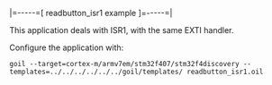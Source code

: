 |=-----=[ readbutton_isr1 example ]=-----=|

This application deals with ISR1, with the same EXTI handler.

Configure the application with:

```
goil --target=cortex-m/armv7em/stm32f407/stm32f4discovery --templates=../../../../../../goil/templates/ readbutton_isr1.oil
```

